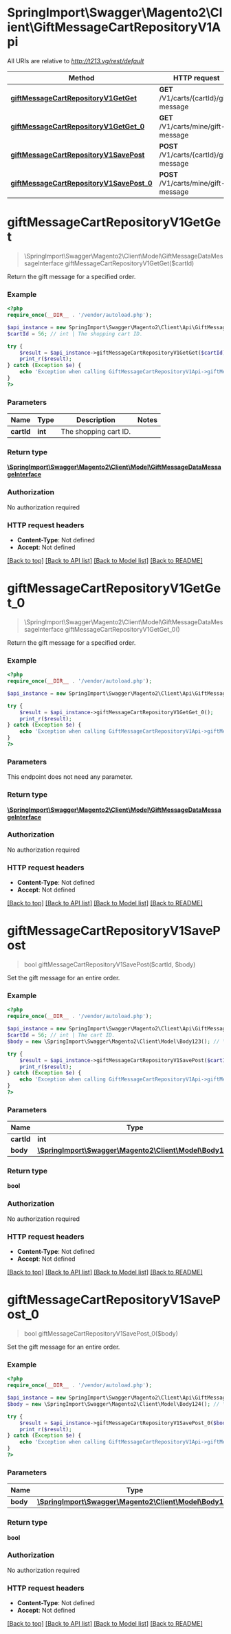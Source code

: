 # SpringImport\Swagger\Magento2\Client\GiftMessageCartRepositoryV1Api

All URIs are relative to *http://t213.vg/rest/default*

Method | HTTP request | Description
------------- | ------------- | -------------
[**giftMessageCartRepositoryV1GetGet**](GiftMessageCartRepositoryV1Api.md#giftMessageCartRepositoryV1GetGet) | **GET** /V1/carts/{cartId}/gift-message | 
[**giftMessageCartRepositoryV1GetGet_0**](GiftMessageCartRepositoryV1Api.md#giftMessageCartRepositoryV1GetGet_0) | **GET** /V1/carts/mine/gift-message | 
[**giftMessageCartRepositoryV1SavePost**](GiftMessageCartRepositoryV1Api.md#giftMessageCartRepositoryV1SavePost) | **POST** /V1/carts/{cartId}/gift-message | 
[**giftMessageCartRepositoryV1SavePost_0**](GiftMessageCartRepositoryV1Api.md#giftMessageCartRepositoryV1SavePost_0) | **POST** /V1/carts/mine/gift-message | 


# **giftMessageCartRepositoryV1GetGet**
> \SpringImport\Swagger\Magento2\Client\Model\GiftMessageDataMessageInterface giftMessageCartRepositoryV1GetGet($cartId)



Return the gift message for a specified order.

### Example
```php
<?php
require_once(__DIR__ . '/vendor/autoload.php');

$api_instance = new SpringImport\Swagger\Magento2\Client\Api\GiftMessageCartRepositoryV1Api();
$cartId = 56; // int | The shopping cart ID.

try {
    $result = $api_instance->giftMessageCartRepositoryV1GetGet($cartId);
    print_r($result);
} catch (Exception $e) {
    echo 'Exception when calling GiftMessageCartRepositoryV1Api->giftMessageCartRepositoryV1GetGet: ', $e->getMessage(), PHP_EOL;
}
?>
```

### Parameters

Name | Type | Description  | Notes
------------- | ------------- | ------------- | -------------
 **cartId** | **int**| The shopping cart ID. |

### Return type

[**\SpringImport\Swagger\Magento2\Client\Model\GiftMessageDataMessageInterface**](../Model/GiftMessageDataMessageInterface.md)

### Authorization

No authorization required

### HTTP request headers

 - **Content-Type**: Not defined
 - **Accept**: Not defined

[[Back to top]](#) [[Back to API list]](../../README.md#documentation-for-api-endpoints) [[Back to Model list]](../../README.md#documentation-for-models) [[Back to README]](../../README.md)

# **giftMessageCartRepositoryV1GetGet_0**
> \SpringImport\Swagger\Magento2\Client\Model\GiftMessageDataMessageInterface giftMessageCartRepositoryV1GetGet_0()



Return the gift message for a specified order.

### Example
```php
<?php
require_once(__DIR__ . '/vendor/autoload.php');

$api_instance = new SpringImport\Swagger\Magento2\Client\Api\GiftMessageCartRepositoryV1Api();

try {
    $result = $api_instance->giftMessageCartRepositoryV1GetGet_0();
    print_r($result);
} catch (Exception $e) {
    echo 'Exception when calling GiftMessageCartRepositoryV1Api->giftMessageCartRepositoryV1GetGet_0: ', $e->getMessage(), PHP_EOL;
}
?>
```

### Parameters
This endpoint does not need any parameter.

### Return type

[**\SpringImport\Swagger\Magento2\Client\Model\GiftMessageDataMessageInterface**](../Model/GiftMessageDataMessageInterface.md)

### Authorization

No authorization required

### HTTP request headers

 - **Content-Type**: Not defined
 - **Accept**: Not defined

[[Back to top]](#) [[Back to API list]](../../README.md#documentation-for-api-endpoints) [[Back to Model list]](../../README.md#documentation-for-models) [[Back to README]](../../README.md)

# **giftMessageCartRepositoryV1SavePost**
> bool giftMessageCartRepositoryV1SavePost($cartId, $body)



Set the gift message for an entire order.

### Example
```php
<?php
require_once(__DIR__ . '/vendor/autoload.php');

$api_instance = new SpringImport\Swagger\Magento2\Client\Api\GiftMessageCartRepositoryV1Api();
$cartId = 56; // int | The cart ID.
$body = new \SpringImport\Swagger\Magento2\Client\Model\Body123(); // \SpringImport\Swagger\Magento2\Client\Model\Body123 | 

try {
    $result = $api_instance->giftMessageCartRepositoryV1SavePost($cartId, $body);
    print_r($result);
} catch (Exception $e) {
    echo 'Exception when calling GiftMessageCartRepositoryV1Api->giftMessageCartRepositoryV1SavePost: ', $e->getMessage(), PHP_EOL;
}
?>
```

### Parameters

Name | Type | Description  | Notes
------------- | ------------- | ------------- | -------------
 **cartId** | **int**| The cart ID. |
 **body** | [**\SpringImport\Swagger\Magento2\Client\Model\Body123**](../Model/\SpringImport\Swagger\Magento2\Client\Model\Body123.md)|  | [optional]

### Return type

**bool**

### Authorization

No authorization required

### HTTP request headers

 - **Content-Type**: Not defined
 - **Accept**: Not defined

[[Back to top]](#) [[Back to API list]](../../README.md#documentation-for-api-endpoints) [[Back to Model list]](../../README.md#documentation-for-models) [[Back to README]](../../README.md)

# **giftMessageCartRepositoryV1SavePost_0**
> bool giftMessageCartRepositoryV1SavePost_0($body)



Set the gift message for an entire order.

### Example
```php
<?php
require_once(__DIR__ . '/vendor/autoload.php');

$api_instance = new SpringImport\Swagger\Magento2\Client\Api\GiftMessageCartRepositoryV1Api();
$body = new \SpringImport\Swagger\Magento2\Client\Model\Body124(); // \SpringImport\Swagger\Magento2\Client\Model\Body124 | 

try {
    $result = $api_instance->giftMessageCartRepositoryV1SavePost_0($body);
    print_r($result);
} catch (Exception $e) {
    echo 'Exception when calling GiftMessageCartRepositoryV1Api->giftMessageCartRepositoryV1SavePost_0: ', $e->getMessage(), PHP_EOL;
}
?>
```

### Parameters

Name | Type | Description  | Notes
------------- | ------------- | ------------- | -------------
 **body** | [**\SpringImport\Swagger\Magento2\Client\Model\Body124**](../Model/\SpringImport\Swagger\Magento2\Client\Model\Body124.md)|  | [optional]

### Return type

**bool**

### Authorization

No authorization required

### HTTP request headers

 - **Content-Type**: Not defined
 - **Accept**: Not defined

[[Back to top]](#) [[Back to API list]](../../README.md#documentation-for-api-endpoints) [[Back to Model list]](../../README.md#documentation-for-models) [[Back to README]](../../README.md)


